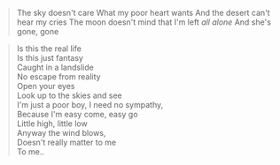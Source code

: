 > The sky doesn't care 
> What my poor heart wants
> And the desert can't hear my cries
> The moon doesn't mind that 
> I'm left _all alone_
> And she's gone, gone 

> Is this the real life  
> Is this just fantasy  
> Caught in a landslide  
> No escape from reality  
> Open your eyes  
> Look up to the skies and see  
> I'm just a poor boy, I need no sympathy,  
> Because I'm easy come, easy go  
> Little high, little low  
> Anyway the wind blows,  
> Doesn't really matter to me  
> To me..  